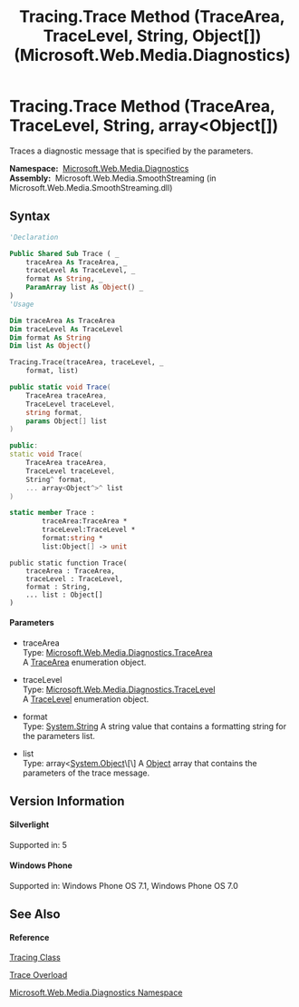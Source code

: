 ﻿---
title: Tracing.Trace Method (TraceArea, TraceLevel, String, Object[]) (Microsoft.Web.Media.Diagnostics)
TOCTitle: Trace Method (TraceArea, TraceLevel, String, Object[])
ms:assetid: M:Microsoft.Web.Media.Diagnostics.Tracing.Trace(Microsoft.Web.Media.Diagnostics.TraceArea,Microsoft.Web.Media.Diagnostics.TraceLevel,System.String,System.Object[])
ms:mtpsurl: https://msdn.microsoft.com/en-us/library/microsoft.web.media.diagnostics.tracing.trace(v=VS.95)
ms:contentKeyID: 46307626
ms.date: 05/31/2012
mtps_version: v=VS.95
dev_langs:
- vb
- csharp
- c++
- fsharp
- jscript
api_location:
- Microsoft.Web.Media.SmoothStreaming.dll
api_name:
- Microsoft.Web.Media.Diagnostics.Tracing.Trace
api_type:
- Managed
topic_type:
- apiref
- kbSyntax
product_family_name: VS
ROBOTS: INDEX,FOLLOW
---

# Tracing.Trace Method (TraceArea, TraceLevel, String, array\<Object\[\])

Traces a diagnostic message that is specified by the parameters.

**Namespace:**  [Microsoft.Web.Media.Diagnostics](microsoft-web-media-diagnostics-namespace_1.md)  
**Assembly:**  Microsoft.Web.Media.SmoothStreaming (in Microsoft.Web.Media.SmoothStreaming.dll)

## Syntax

``` vb
'Declaration

Public Shared Sub Trace ( _
    traceArea As TraceArea, _
    traceLevel As TraceLevel, _
    format As String, _
    ParamArray list As Object() _
)
'Usage

Dim traceArea As TraceArea
Dim traceLevel As TraceLevel
Dim format As String
Dim list As Object()

Tracing.Trace(traceArea, traceLevel, _
    format, list)
```

``` csharp
public static void Trace(
    TraceArea traceArea,
    TraceLevel traceLevel,
    string format,
    params Object[] list
)
```

``` c++
public:
static void Trace(
    TraceArea traceArea, 
    TraceLevel traceLevel, 
    String^ format, 
    ... array<Object^>^ list
)
```

``` fsharp
static member Trace : 
        traceArea:TraceArea * 
        traceLevel:TraceLevel * 
        format:string * 
        list:Object[] -> unit 
```

``` jscript
public static function Trace(
    traceArea : TraceArea, 
    traceLevel : TraceLevel, 
    format : String, 
    ... list : Object[]
)
```

#### Parameters

  - traceArea  
    Type: [Microsoft.Web.Media.Diagnostics.TraceArea](tracearea-enumeration-microsoft-web-media-diagnostics_1.md)  
    A [TraceArea](tracearea-enumeration-microsoft-web-media-diagnostics_1.md) enumeration object.

<!-- end list -->

  - traceLevel  
    Type: [Microsoft.Web.Media.Diagnostics.TraceLevel](tracelevel-enumeration-microsoft-web-media-diagnostics_1.md)  
    A [TraceLevel](tracelevel-enumeration-microsoft-web-media-diagnostics_1.md) enumeration object.

<!-- end list -->

  - format  
    Type: [System.String](https://msdn.microsoft.com/en-us/library/s1wwdcbf\(v=vs.95\))  
    A string value that contains a formatting string for the parameters list.

<!-- end list -->

  - list  
    Type: array\<[System.Object](https://msdn.microsoft.com/en-us/library/e5kfa45b\(v=vs.95\))\[\]  
    A [Object](https://msdn.microsoft.com/en-us/library/e5kfa45b\(v=vs.95\)) array that contains the parameters of the trace message.

## Version Information

#### Silverlight

Supported in: 5  

#### Windows Phone

Supported in: Windows Phone OS 7.1, Windows Phone OS 7.0  

## See Also

#### Reference

[Tracing Class](tracing-class-microsoft-web-media-diagnostics_1.md)

[Trace Overload](tracing-trace-method-microsoft-web-media-diagnostics_1.md)

[Microsoft.Web.Media.Diagnostics Namespace](microsoft-web-media-diagnostics-namespace_1.md)

